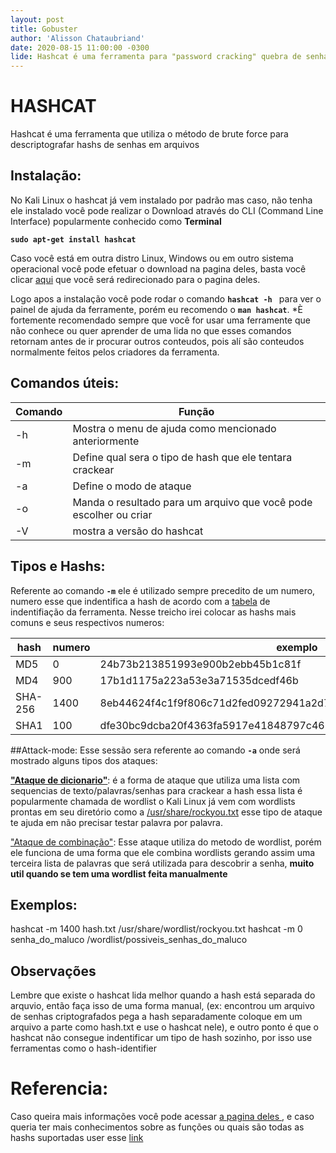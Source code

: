 ```yaml
---
layout: post
title: Gobuster
author: 'Alisson Chataubriand'
date: 2020-08-15 11:00:00 -0300
lide: Hashcat é uma ferramenta para "password cracking" quebra de senhas, de acordo com o criador entra as ferramenta já existente é a mais rapida que atua no lado da CPU.
---
```


# HASHCAT 

Hashcat é uma ferramenta que utiliza o método de brute force para descriptografar hashs de senhas em arquivos 

## Instalação:

No Kali Linux o hashcat já vem instalado por padrão mas caso, não tenha ele instalado você pode realizar o Download através do CLI (Command Line Interface) popularmente conhecido como **Terminal**

**`sudo apt-get install hashcat`**

Caso você está em outra distro Linux, Windows ou em outro sistema operacional você pode efetuar o download na pagina deles, basta você clicar [aqui](https://hashcat.net/hashcat/) que você será redirecionado para o pagina deles.

Logo apos a instalação você pode rodar o comando **`hashcat -h `** para ver o painel de ajuda da ferramente, porém eu recomendo o **`man hashcat`**. *È fortemente recomendado sempre que você for usar uma ferramente que não conhece ou quer aprender de uma lida no que esses comandos retornam antes de ir procurar outros conteudos, pois alí são conteudos normalmente feitos pelos criadores da ferramenta.

## Comandos úteis: 

| Comando | Função |
| ------ | ------ |
| -h | Mostra o menu de ajuda como mencionado anteriormente |
| -m | Define qual sera o tipo de hash que ele tentara crackear |
| -a | Define o modo de ataque  |
| -o | Manda o resultado para um arquivo que você pode escolher ou criar |
| -V | mostra a versão do hashcat |

## Tipos e Hashs:
Referente ao comando **`-m`** ele é utilizado sempre precedito de um numero, numero esse que indentifica a hash de acordo com a [tabela](https://hashcat.net/wiki/doku.php?id=example_hashes) de indentifiação da ferramenta. Nesse treicho irei colocar as hashs mais comuns e seus respectivos numeros: 

|hash|numero| exemplo|
| ----- | --------- | --------|
|MD5| 0|  24b73b213851993e900b2ebb45b1c81f |
|MD4| 900| 17b1d1175a223a53e3a71535dcedf46b |
|SHA-256| 1400 | 8eb44624f4c1f9f806c71d2fed09272941a2d716e915e76235de27376723cebc |
|SHA1 |100 | dfe30bc9dcba20f4363fa5917e41848797c46819 |

##Attack-mode:
Esse sessão sera referente ao comando **`-a`** onde será mostrado alguns tipos dos ataques:

[**"Ataque de dicionario"**](https://hashcat.net/wiki/doku.php?id=dictionary_attack): é a forma de ataque que utiliza uma lista com sequencias de texto/palavras/senhas para crackear a hash essa lista é popularmente chamada de wordlist o Kali Linux já vem com wordlists prontas em seu diretório como a [/usr/share/rockyou.txt](https://www.google.com/url?sa=t&rct=j&q=&esrc=s&source=web&cd=&ved=2ahUKEwiFltjgmp3rAhXRHLkGHateBRoQFjABegQIBRAB&url=https%3A%2F%2Fgithub.com%2Fbrannondorsey%2Fnaive-hashcat%2Freleases%2Fdownload%2Fdata%2Frockyou.txt&usg=AOvVaw3snAERl1mU6Ccr4WFEazBd) esse tipo de ataque te ajuda em não precisar testar palavra por palavra.

["Ataque de combinação"](https://hashcat.net/wiki/doku.php?id=combinator_attack): Esse ataque utiliza do metodo de wordlist, porém ele funciona de uma forma que ele combina wordlists gerando assim uma terceira lista de palavras que será utilizada para descobrir a senha, **muito util quando se tem uma wordlist feita manualmente**



## Exemplos:
hashcat -m 1400 hash.txt /usr/share/wordlist/rockyou.txt
hashcat -m 0 senha_do_maluco /wordlist/possiveis_senhas_do_maluco

## Observações

Lembre que existe o hashcat lida melhor quando a hash está separada do arquvio, então faça isso de uma forma manual, (ex: encontrou um arquivo de senhas criptografados pega a hash separadamente coloque em um arquivo a parte como hash.txt e use o hashcat nele), e outro ponto é que o hashcat não consegue indentificar um tipo de hash sozinho, por isso use ferramentas como o hash-identifier

# Referencia:
Caso queira mais informações você pode acessar [a pagina deles ](https://hashcat.net/hashcat/), e caso queria ter mais conhecimentos sobre as funções ou quais são todas as hashs suportadas user esse [link](https://hashcat.net/hashcat/)
